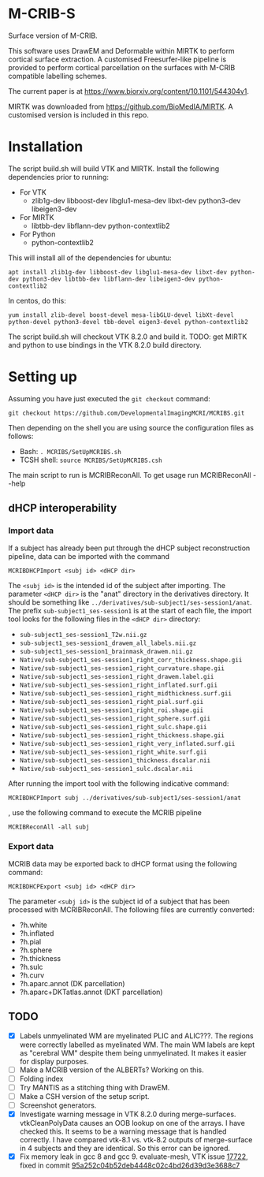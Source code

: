 # M-CRIB-S
Surface version of M-CRIB.

This software uses DrawEM and Deformable within MIRTK to perform cortical surface extraction.
A customised Freesurfer-like pipeline is provided to perform cortical parcellation on the surfaces with M-CRIB compatible labelling schemes.

The current paper is at https://www.biorxiv.org/content/10.1101/544304v1.

MIRTK was downloaded from https://github.com/BioMedIA/MIRTK. A customised version is included in this repo.

# Installation

The script build.sh will build VTK and MIRTK. Install the following dependencies prior to running:

- For VTK
  - zlib1g-dev libboost-dev libglu1-mesa-dev libxt-dev python3-dev libeigen3-dev
- For MIRTK
  - libtbb-dev libflann-dev python-contextlib2
- For Python
  - python-contextlib2

This will install all of the dependencies for ubuntu:

`apt install zlib1g-dev libboost-dev libglu1-mesa-dev libxt-dev python-dev python3-dev libtbb-dev libflann-dev libeigen3-dev python-contextlib2`

In centos, do this:

`yum install zlib-devel boost-devel mesa-libGLU-devel libXt-devel python-devel python3-devel tbb-devel eigen3-devel python-contextlib2`

The script build.sh will checkout VTK 8.2.0 and build it. TODO: get MIRTK and python to use bindings in the VTK 8.2.0 build directory.

# Setting up

Assuming you have just executed the `git checkout` command:

`git checkout https://github.com/DevelopmentalImagingMCRI/MCRIBS.git`

Then depending on the shell you are using source the configuration files as follows:

- Bash: `. MCRIBS/SetUpMCRIBS.sh`
- TCSH shell: `source MCRIBS/SetUpMCRIBS.csh`

The main script to run is MCRIBReconAll. To get usage run MCRIBReconAll --help

## dHCP interoperability

### Import data

If a subject has already been put through the dHCP subject reconstruction pipeline, data can be imported with the command

`MCRIBDHCPImport <subj id> <dHCP dir>`

The `<subj id>` is the intended id of the subject after importing. The parameter `<dHCP dir>` is the "anat" directory in the derivatives directory. It should be something like `../derivatives/sub-subject1/ses-session1/anat`. The prefix `sub-subject1_ses-session1` is at the start of each file, the import tool looks for the following files in the `<dHCP dir>` directory:

* `sub-subject1_ses-session1_T2w.nii.gz`
* `sub-subject1_ses-session1_drawem_all_labels.nii.gz`
* `sub-subject1_ses-session1_brainmask_drawem.nii.gz`
* `Native/sub-subject1_ses-session1_right_corr_thickness.shape.gii`
* `Native/sub-subject1_ses-session1_right_curvature.shape.gii`
* `Native/sub-subject1_ses-session1_right_drawem.label.gii`
* `Native/sub-subject1_ses-session1_right_inflated.surf.gii`
* `Native/sub-subject1_ses-session1_right_midthickness.surf.gii`
* `Native/sub-subject1_ses-session1_right_pial.surf.gii`
* `Native/sub-subject1_ses-session1_right_roi.shape.gii`
* `Native/sub-subject1_ses-session1_right_sphere.surf.gii`
* `Native/sub-subject1_ses-session1_right_sulc.shape.gii`
* `Native/sub-subject1_ses-session1_right_thickness.shape.gii`
* `Native/sub-subject1_ses-session1_right_very_inflated.surf.gii`
* `Native/sub-subject1_ses-session1_right_white.surf.gii`
* `Native/sub-subject1_ses-session1_thickness.dscalar.nii`
* `Native/sub-subject1_ses-session1_sulc.dscalar.nii`

After running the import tool with the following indicative command:

`MCRIBDHCPImport subj ../derivatives/sub-subject1/ses-session1/anat`

, use the following command to execute the MCRIB pipeline

`MCRIBReconAll -all subj`

### Export data

MCRIB data may be exported back to dHCP format using the following command:

`MCRIBDHCPExport <subj id> <dHCP dir>`

The parameter `<subj id>` is the subject id of a subject that has been processed with MCRIBReconAll. The following files are currently converted:

 - ?h.white
 - ?h.inflated
 - ?h.pial
 - ?h.sphere
 - ?h.thickness
 - ?h.sulc
 - ?h.curv
 - ?h.aparc.annot (DK parcellation)
 - ?h.aparc+DKTatlas.annot (DKT parcellation)

## TODO

- [x] Labels unmyelinated WM are myelinated PLIC and ALIC???. The regions were correctly labelled as myelinated WM. The main WM labels are kept as "cerebral WM" despite them being unmyelinated. It makes it easier for display purposes.
- [ ] Make a MCRIB version of the ALBERTs? Working on this.
- [ ] Folding index
- [ ] Try MANTIS as a stitching thing with DrawEM.
- [ ] Make a CSH version of the setup script.
- [ ] Screenshot generators.
- [x] Investigate warning message in VTK 8.2.0 during merge-surfaces. vtkCleanPolyData causes an OOB lookup on one of the arrays. I have checked this. It seems to be a warning message that is handled correctly. I have compared vtk-8.1 vs. vtk-8.2 outputs of merge-surface in 4 subjects and they are identical. So this error can be ignored.
- [x] Fix memory leak in gcc 8 and gcc 9. evaluate-mesh, VTK issue [17722](https://gitlab.kitware.com/vtk/vtk/issues/17722), fixed in commit [95a252c04b52deb4448c02c4bd26d39d3e3688c7](https://github.com/DevelopmentalImagingMCRI/MCRIBS/commit/95a252c04b52deb4448c02c4bd26d39d3e3688c7)
